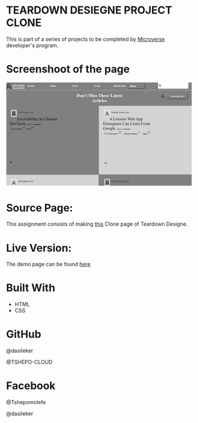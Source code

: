 # TEARDOWN DESIEGNE PROJECT CLONE
This is part of a series of projects to be completed by [Microverse](microverse.org) developer's program.

# Screenshoot of the page
![screenshot](images/screenshot.png)


# Source Page:
This assignment consists of making [this](https://www.smashingmagazine.com/) Clone page of Teardown Designe.

# Live Version:
The demo page can be found [here](https://raw.githack.com/dasileker/new-york-times/new-york/index.html)



# Built With
- HTML<br>
- CSS <br>

# GitHub
@dasileker

@TSHEPO-CLOUD

# Facebook
@Tshepomolefe

@dasileker







